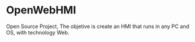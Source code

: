 # OpenWebHMI
Open Source Project, The objetive is create an HMI that runs in any PC and OS, with technology Web.
